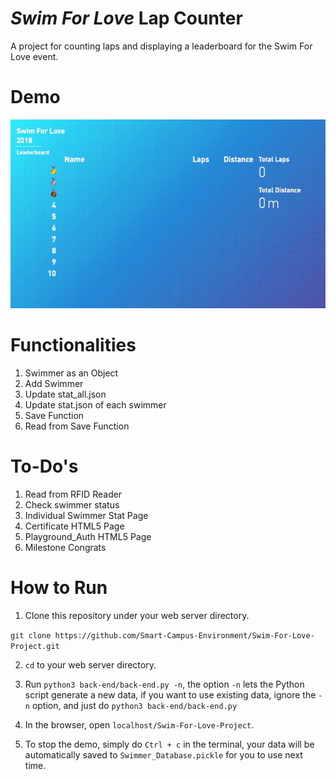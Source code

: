 # *Swim For Love* Lap Counter

A project for counting laps and displaying a leaderboard for the Swim For Love event.


# Demo
![GIF of demonstration](https://github.com/Smart-Campus-Environment/Swim-For-Love-Project/blob/master/assets/demo.gif)

# Functionalities

1. Swimmer as an Object
2. Add Swimmer
3. Update stat_all.json
4. Update stat.json of each swimmer
5. Save Function
5. Read from Save Function


# To-Do's

1. Read from RFID Reader
2. Check swimmer status
3. Individual Swimmer Stat Page
4. Certificate HTML5 Page
5. Playground_Auth HTML5 Page
6. Milestone Congrats

# How to Run

1. Clone this repository under your web server directory.

```git clone https://github.com/Smart-Campus-Environment/Swim-For-Love-Project.git```

2. `cd` to your web server directory.

3. Run `python3 back-end/back-end.py -n`, the option `-n` lets the Python script generate a new data, if you want to use existing data, ignore the `-n` option, and just do `python3 back-end/back-end.py`

4. In the browser, open `localhost/Swim-For-Love-Project`.

5. To stop the demo, simply do `Ctrl + c` in the terminal, your data will be automatically saved to `Swimmer_Database.pickle` for you to use next time.
